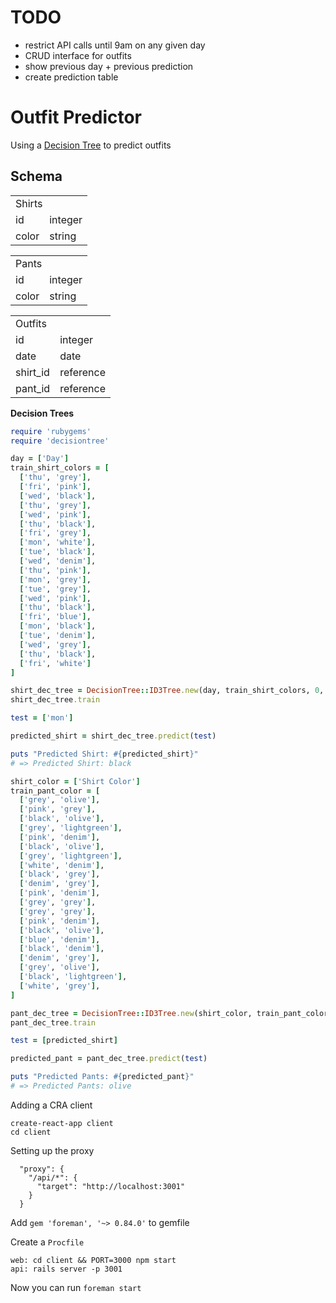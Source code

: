 # TODO

* restrict API calls until 9am on any given day
* CRUD interface for outfits
* show previous day + previous prediction
* create prediction table

# Outfit Predictor

Using a [Decision Tree](https://github.com/igrigorik/decisiontree) to predict outfits


## Schema

<table>
  <tr>
    <td colspan="2">Shirts</td>
  </tr>
  <tr>
    <td>id</td>
    <td>integer</td>
  </tr>
  <tr>
    <td>color</td>
    <td>string</td>
  </tr>
</table>

<table>
  <tr>
    <td colspan="2">Pants</td>
  </tr>
  <tr>
    <td>id</td>
    <td>integer</td>
  </tr>
  <tr>
    <td>color</td>
    <td>string</td>
  </tr>
</table>

<table>
  <tr>
    <td colspan="2">Outfits</td>
  </tr>
  <tr>
    <td>id</td>
    <td>integer</td>
  </tr>
  <tr>
    <td>date</td>
    <td>date</td>
  </tr>
  <tr>
    <td>shirt_id</td>
    <td>reference</td>
  </tr>
  <tr>
    <td>pant_id</td>
    <td>reference</td>
  </tr>
</table>

__Decision Trees__

```ruby
require 'rubygems'
require 'decisiontree'

day = ['Day']
train_shirt_colors = [
  ['thu', 'grey'],
  ['fri', 'pink'],
  ['wed', 'black'],
  ['thu', 'grey'],
  ['wed', 'pink'],
  ['thu', 'black'],
  ['fri', 'grey'],
  ['mon', 'white'],
  ['tue', 'black'],
  ['wed', 'denim'],
  ['thu', 'pink'],
  ['mon', 'grey'],
  ['tue', 'grey'],
  ['wed', 'pink'],
  ['thu', 'black'],
  ['fri', 'blue'],
  ['mon', 'black'],
  ['tue', 'denim'],
  ['wed', 'grey'],
  ['thu', 'black'],
  ['fri', 'white']
]

shirt_dec_tree = DecisionTree::ID3Tree.new(day, train_shirt_colors, 0, :discrete)
shirt_dec_tree.train

test = ['mon']

predicted_shirt = shirt_dec_tree.predict(test)

puts "Predicted Shirt: #{predicted_shirt}"
# => Predicted Shirt: black

shirt_color = ['Shirt Color']
train_pant_color = [
  ['grey', 'olive'],
  ['pink', 'grey'],
  ['black', 'olive'],
  ['grey', 'lightgreen'],
  ['pink', 'denim'],
  ['black', 'olive'],
  ['grey', 'lightgreen'],
  ['white', 'denim'],
  ['black', 'grey'],
  ['denim', 'grey'],
  ['pink', 'denim'],
  ['grey', 'grey'],
  ['grey', 'grey'],
  ['pink', 'denim'],
  ['black', 'olive'],
  ['blue', 'denim'],
  ['black', 'denim'],
  ['denim', 'grey'],
  ['grey', 'olive'],
  ['black', 'lightgreen'],
  ['white', 'grey'],
]

pant_dec_tree = DecisionTree::ID3Tree.new(shirt_color, train_pant_color, 0, :discrete)
pant_dec_tree.train

test = [predicted_shirt]

predicted_pant = pant_dec_tree.predict(test)

puts "Predicted Pants: #{predicted_pant}"
# => Predicted Pants: olive
```


Adding a CRA client

```
create-react-app client
cd client
```

Setting up the proxy

```
  "proxy": {
    "/api/*": {
      "target": "http://localhost:3001"
    }
  }
```

Add `gem 'foreman', '~> 0.84.0'` to gemfile

Create a `Procfile`

```
web: cd client && PORT=3000 npm start
api: rails server -p 3001
```

Now you can run `foreman start`
